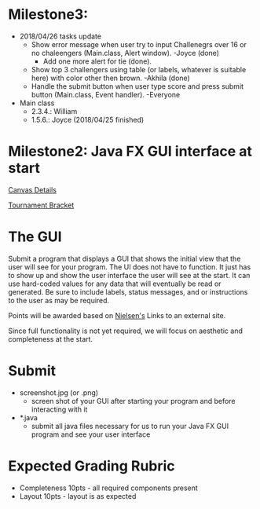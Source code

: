 # Milestone3: 
* 2018/04/26 tasks update
  * Show error message when user try to input Challenegrs over 16 or no chaleengers (Main.class, Alert window). -Joyce (done)
    * Add one more alert for tie (done).
  * Show top 3 challengers using table (or labels, whatever is suitable here) with color other then brown. -Akhila (done)
  * Handle the submit button when user type score and press submit button (Main.class, Event handler). -Everyone 
* Main class
  * 2.3.4.: William 
  * 1.5.6.: Joyce    (2018/04/25 finished)
  
# Milestone2: Java FX GUI interface at start 

[Canvas Details](https://canvas.wisc.edu/courses/91820/assignments/264922)

[Tournament Bracket](https://canvas.wisc.edu/courses/91820/pages/program-design-problem-statement-tournament-bracket)

# The GUI
Submit a program that displays a GUI that shows the initial view that the user will see for your program.
The UI does not have to function.  It just has to show up and show the user interface the user will see at the start.  It can use hard-coded values for any data that will eventually be read or generated.   Be sure to include labels, status messages, and or instructions to the user as may be required.

Points will be awarded based on [Nielsen's](https://www.nngroup.com/articles/ten-usability-heuristics/) Links to an external site.  

Since full functionality is not yet required, we will focus on aesthetic and completeness at the start.

# Submit
* screenshot.jpg (or .png) 
  * screen shot of your GUI after starting your program and before interacting with it
* *.java 
  * submit all java files necessary for us to run your Java FX GUI program and see your user interface

# Expected Grading Rubric
* Completeness 10pts - all required components present
* Layout 10pts - layout is as expected
